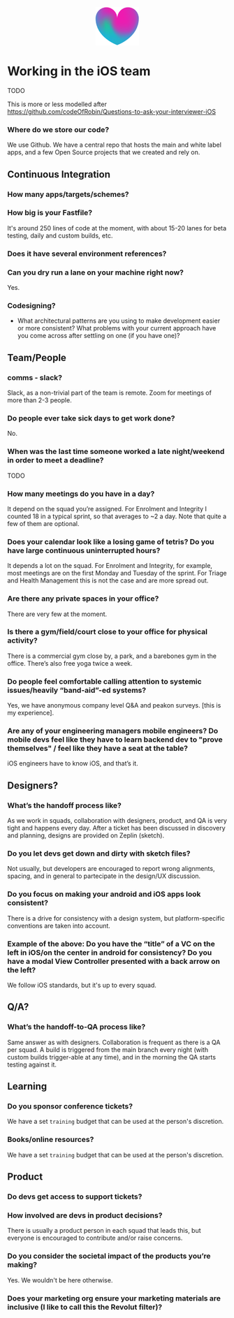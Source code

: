 <p align="center">
<img src="logo.png">
</p>


Working in the iOS team
==================================

TODO

This is more or less modelled after https://github.com/codeOfRobin/Questions-to-ask-your-interviewer-iOS

### Where do we store our code?
We use Github. We have a central repo that hosts the main and white label apps, and a few Open Source projects that we created and rely on.

## Continuous Integration
### How many apps/targets/schemes?
### How big is your Fastfile?
It's around 250 lines of code at the moment, with about 15-20 lanes for beta testing, daily and custom builds, etc.

### Does it have several environment references?
### Can you dry run a lane on your machine right now?
Yes.

### Codesigning?
  
* What architectural patterns are you using to make development easier or more consistent? What problems with your current approach have you come across after settling on one (if you have one)?

## Team/People
### comms - slack?
Slack, as a non-trivial part of the team is remote. Zoom for meetings of more than 2-3 people.

### Do people ever take sick days to get work done?
No.

### When was the last time someone worked a late night/weekend in order to meet a deadline?
TODO

### How many meetings do you have in a day?
It depend on the squad you’re assigned. For Enrolment and Integrity I counted 18 in a typical sprint, so that averages to ~2 a day. Note that quite a few of them are optional.

### Does your calendar look like a losing game of tetris? Do you have large continuous uninterrupted hours?
It depends a lot on the squad. For Enrolment and Integrity, for example, most meetings are on the first Monday and Tuesday of the sprint. For Triage and Health Management this is not the case and are more spread out.

### Are there any private spaces in your office?
There are very few at the moment.

### Is there a gym/field/court close to your office for physical activity?
There is a commercial gym close by, a park, and a barebones gym in the office. There’s also free yoga twice a week.

### Do people feel comfortable calling attention to systemic issues/heavily “band-aid”-ed systems?
Yes, we have anonymous company level Q&A and peakon surveys. [this is my experience].

### Are any of your engineering managers mobile engineers? Do mobile devs feel like they have to learn backend dev to "prove themselves" / feel like they have a seat at the table?
iOS engineers have to know iOS, and that’s it.

## Designers?
### What’s the handoff process like?
As we work in squads, collaboration with designers, product, and QA is very tight and happens every day. After a ticket has been discussed in discovery and planning, designs are provided on Zeplin (sketch).

### Do you let devs get down and dirty with sketch files?
Not usually, but developers are encouraged to report wrong alignments, spacing, and in general to partecipate in the design/UX discussion.

### Do you focus on making your android and iOS apps look consistent?
There is a drive for consistency with a design system, but platform-specific conventions are taken into account.

### Example of the above: Do you have the “title” of a VC on the left in iOS/on the center in android for consistency? Do you have a modal View Controller presented with a back arrow on the left?
We follow iOS standards, but it's up to every squad.

## Q/A?
### What’s the handoff-to-QA process like?
Same answer as with designers. Collaboration is frequent as there is a QA per squad. A build is triggered from the main branch every night (with custom builds trigger-able at any time), and in the morning the QA starts testing against it.

## Learning
### Do you sponsor conference tickets?
We have a set `training` budget that can be used at the person's discretion.

### Books/online resources?
We have a set `training` budget that can be used at the person's discretion.

## Product
### Do devs get access to support tickets?
### How involved are devs in product decisions?
There is usually a product person in each squad that leads this, but everyone is encouraged to contribute and/or raise concerns.

### Do you consider the societal impact of the products you’re making?
Yes. We wouldn't be here otherwise.

### Does your marketing org ensure your marketing materials are inclusive (I like to call this the Revolut filter)?
